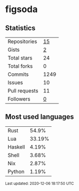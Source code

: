 # figsoda


## Statistics

<table>
    <tr>
        <td>Repositories</td>
        <td><a href="https://github.com/figsoda?tab=repositories">15</a></td>
    </tr>
    <tr>
        <td>Gists</td>
        <td><a href="https://gist.github.com/figsoda">2</a></td>
    </tr>
    <tr>
        <td>Total stars</td>
        <td>24</td>
    </tr>
    <tr>
        <td>Total forks</td>
        <td>0</td>
    </tr>
    <tr>
        <td>Commits</td>
        <td>1249</td>
    </tr>
    <tr>
        <td>Issues</td>
        <td>10</td>
    </tr>
    <tr>
        <td>Pull requests</td>
        <td>11</td>
    </tr>
    <tr>
        <td>Followers</td>
        <td><a href="https://github.com/figsoda?tab=followers">0</a></td>
    </tr>
</table>


## Most used languages

<table>
<tr><td>Rust</td><td>54.9%</td></tr>
<tr><td>Lua</td><td>33.19%</td></tr>
<tr><td>Haskell</td><td>4.19%</td></tr>
<tr><td>Shell</td><td>3.68%</td></tr>
<tr><td>Nix</td><td>2.87%</td></tr>
<tr><td>Python</td><td>1.19%</td></tr>
</table>


<sub>Last updated: 2020-12-06 18:17:50 UTC</sub>
